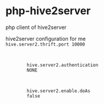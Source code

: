 php-hive2server
===============

php client of hive2server

hive2server configuration for me
<code>
<property>
        <name>hive.server2.thrift.port</name>
        <value>10000</value>
</property>

<property>
        <name>hive.server2.authentication</name>
        <value>NONE</value>
</property>

<property>
        <name>hive.server2.enable.doAs</name>
        <value>false</value>
</property>
</code>
